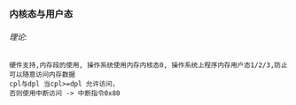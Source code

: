 ### 内核态与用户态

###### 理论:

```
硬件支持,内存段的使用, 操作系统使用内存内核态0, 操作系统上程序内存用户态1/2/3,防止可以随意访问内存数据
cpl与dpl 当cpl>=dpl 允许访问， 
否则使用中断访问 -> 中断指令0x80
```



